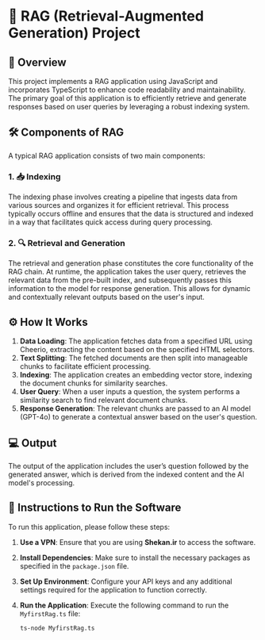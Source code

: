 # 🚀 RAG (Retrieval-Augmented Generation) Project

## 📖 Overview

This project implements a RAG application using JavaScript and incorporates TypeScript to enhance code readability and maintainability. The primary goal of this application is to efficiently retrieve and generate responses based on user queries by leveraging a robust indexing system.

## 🛠️ Components of RAG

A typical RAG application consists of two main components:

### 1. 📥 Indexing
The indexing phase involves creating a pipeline that ingests data from various sources and organizes it for efficient retrieval. This process typically occurs offline and ensures that the data is structured and indexed in a way that facilitates quick access during query processing.

### 2. 🔍 Retrieval and Generation
The retrieval and generation phase constitutes the core functionality of the RAG chain. At runtime, the application takes the user query, retrieves the relevant data from the pre-built index, and subsequently passes this information to the model for response generation. This allows for dynamic and contextually relevant outputs based on the user's input.

## ⚙️ How It Works

1. **Data Loading**: The application fetches data from a specified URL using Cheerio, extracting the content based on the specified HTML selectors.
2. **Text Splitting**: The fetched documents are then split into manageable chunks to facilitate efficient processing.
3. **Indexing**: The application creates an embedding vector store, indexing the document chunks for similarity searches.
4. **User Query**: When a user inputs a question, the system performs a similarity search to find relevant document chunks.
5. **Response Generation**: The relevant chunks are passed to an AI model (GPT-4o) to generate a contextual answer based on the user's question.

## 💻 Output

The output of the application includes the user’s question followed by the generated answer, which is derived from the indexed content and the AI model's processing.

## 📜 Instructions to Run the Software

To run this application, please follow these steps:

1. **Use a VPN**: Ensure that you are using **Shekan.ir** to access the software.
2. **Install Dependencies**: Make sure to install the necessary packages as specified in the `package.json` file.
3. **Set Up Environment**: Configure your API keys and any additional settings required for the application to function correctly.
4. **Run the Application**: Execute the following command to run the `MyfirstRag.ts` file:

   ```bash
   ts-node MyfirstRag.ts
